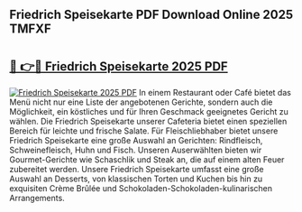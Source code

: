 ## Friedrich Speisekarte PDF Download Online 2025 TMFXF

# <h2><a href="http://gc8m6l.nevu.top/?p=Friedrich+Speisekarte">🔗 👉🔴 Friedrich Speisekarte 2025 PDF</a></h2>

[![Friedrich Speisekarte 2025 PDF](https://i.imgur.com/dBaPXMq.png)](http://gc8m6l.nevu.top/?p=Friedrich+Speisekarte)
In einem Restaurant oder Café bietet das Menü nicht nur eine Liste der angebotenen Gerichte, sondern auch die Möglichkeit, ein köstliches und für Ihren Geschmack geeignetes Gericht zu wählen. Die Friedrich Speisekarte unserer Cafeteria bietet einen speziellen Bereich für leichte und frische Salate. Für Fleischliebhaber bietet unsere Friedrich Speisekarte eine große Auswahl an Gerichten: Rindfleisch, Schweinefleisch, Huhn und Fisch. Unseren Auserwählten bieten wir Gourmet-Gerichte wie Schaschlik und Steak an, die auf einem alten Feuer zubereitet werden. Unsere Friedrich Speisekarte umfasst eine große Auswahl an Desserts, von klassischen Torten und Kuchen bis hin zu exquisiten Crème Brûlée und Schokoladen-Schokoladen-kulinarischen Arrangements.
